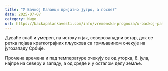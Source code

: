 ```yaml
---
title: "У Бачкој Паланци пријатно јутро, а после?"
date: 2025-07-07
category: Инфо
url: https://backapalankavesti.com/info/vremenska-prognoza/u-backoj-palanci-prijatno-jutro-a-posle/
---
```


Дуваће слаб и умерен, на истоку и јак, северозападни ветар, док се ретка појава краткотрајних пљускова са грмљавином очекује на југозападу Србије.

Промена времена и пад температуре очекују се од уторка, 8. јула, најпре на северу и западу, а од среде и у осталом делу земље.
